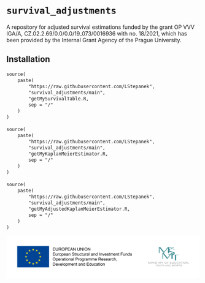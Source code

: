 # `survival_adjustments`

A repository for adjusted survival estimations funded by the grant OP VVV IGA/A, CZ.02.2.69/0.0/0.0/19_073/0016936 with no. 18/2021, which has been provided by the Internal Grant Agency of the Prague University.

## Installation

```
source(
    paste(
        "https://raw.githubusercontent.com/LStepanek",
        "survival_adjustments/main",
        "getMySurvivalTable.R,
        sep = "/"
    )
)

source(
    paste(
        "https://raw.githubusercontent.com/LStepanek",
        "survival_adjustments/main",
        "getMyKaplanMeierEstimator.R,
        sep = "/"
    )
)

source(
    paste(
        "https://raw.githubusercontent.com/LStepanek",
        "survival_adjustments/main",
        "getMyAdjustedKaplanMeierEstimator.R,
        sep = "/"
    )
)

```

<p align="center">
  <img src="https://raw.githubusercontent.com/LStepanek/survival_adjustments/main/_EU_grant_funding_logo_.jpg">
</p>
